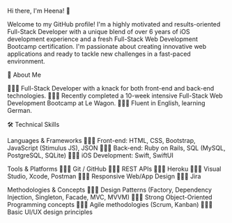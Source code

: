 Hi there, I'm Heena! 👋

Welcome to my GitHub profile! I'm a highly motivated and results-oriented Full-Stack Developer with a unique blend of over 6 years of iOS development experience and a fresh Full-Stack Web Development Bootcamp certification. I'm passionate about creating innovative web applications and ready to tackle new challenges in a fast-paced environment.

🚀 About Me

👩🏻‍💻 Full-Stack Developer with a knack for both front-end and back-end technologies.
👩🏻‍💻 Recently completed a 10-week intensive Full-Stack Web Development Bootcamp at Le Wagon.
👩🏻‍💻 Fluent in English, learning German.

🛠️ Technical Skills

Languages & Frameworks
👩🏻‍💻 Front-end: HTML, CSS, Bootstrap, JavaScript (Stimulus JS), JSON
👩🏻‍💻 Back-end: Ruby on Rails, SQL (MySQL, PostgreSQL, SQLite)
👩🏻‍💻 iOS Development: Swift, SwiftUI

Tools & Platforms
👩🏻‍💻 Git / GitHub
👩🏻‍💻 REST APIs
👩🏻‍💻 Heroku
👩🏻‍💻 Visual Studio, Xcode, Postman
👩🏻‍💻 Responsive Web/App Design
👩🏻‍💻 Jira

Methodologies & Concepts
👩🏻‍💻 Design Patterns (Factory, Dependency Injection, Singleton, Facade, MVC, MVVM)
👩🏻‍💻 Strong Object-Oriented Programming concepts
👩🏻‍💻 Agile methodologies (Scrum, Kanban)
👩🏻‍💻 Basic UI/UX design principles



<!--




<h1 align="center">Heena Varu</h1> <span><h3 align="center">Full-Stack Developer</h3></span>

<h3>About Me:</h3>
<p>Full-stack developer with a passion for crafting exceptional digital experiences.</p>

![Img_HeenaVaru-fotor-ai-art-effects-20240726133208 copy](https://github.com/user-attachments/assets/f11649e3-f5d9-4aa3-b60e-aa20a51e9e84)

- 👨‍💻 All of my projects are available at [https://troopl.com/heenavaru](https://troopl.com/heenavaru)

- 📝 You can check my articles here [https://medium.com/@heena.nvr](https://medium.com/@heena.nvr)

- 📫 How to reach me **heena.nvr@gmail.com**

- 📄 Know about my experiences [https://www.linkedin.com/in/heena-varu/](https://www.linkedin.com/in/heena-varu/)

<h3 align="left">Connect with me:</h3>
<p align="left">
<a href="https://linkedin.com/in/heena-varu" target="blank"><img align="center" src="https://raw.githubusercontent.com/rahuldkjain/github-profile-readme-generator/master/src/images/icons/Social/linked-in-alt.svg" alt="heena-varu" height="30" width="40" /></a>
<a href="https://dribbble.com/heenavaru" target="blank"><img align="center" src="https://raw.githubusercontent.com/rahuldkjain/github-profile-readme-generator/master/src/images/icons/Social/dribbble.svg" alt="heenavaru" height="30" width="40" /></a>
</p>

<h3 align="left">Languages and Tools:</h3>
<p align="left"> <a href="https://getbootstrap.com" target="_blank" rel="noreferrer"> <img src="https://raw.githubusercontent.com/devicons/devicon/master/icons/bootstrap/bootstrap-plain-wordmark.svg" alt="bootstrap" width="40" height="40" color="white"/> </a> <a href="https://circleci.com" target="_blank" rel="noreferrer"> <img src="https://www.vectorlogo.zone/logos/circleci/circleci-icon.svg" alt="circleci" width="40" height="40"/> </a> <a href="https://www.w3schools.com/css/" target="_blank" rel="noreferrer"> <img src="https://raw.githubusercontent.com/devicons/devicon/master/icons/css3/css3-original-wordmark.svg" alt="css3" width="40" height="40"/> </a> <a href="https://www.figma.com/" target="_blank" rel="noreferrer"> <img src="https://www.vectorlogo.zone/logos/figma/figma-icon.svg" alt="figma" width="40" height="40"/> </a> <a href="https://firebase.google.com/" target="_blank" rel="noreferrer"> <img src="https://www.vectorlogo.zone/logos/firebase/firebase-icon.svg" alt="firebase" width="40" height="40"/> </a> <a href="https://git-scm.com/" target="_blank" rel="noreferrer"> <img src="https://www.vectorlogo.zone/logos/git-scm/git-scm-icon.svg" alt="git" width="40" height="40"/> </a> <a href="https://heroku.com" target="_blank" rel="noreferrer"> <img src="https://www.vectorlogo.zone/logos/heroku/heroku-icon.svg" alt="heroku" width="40" height="40"/> </a> <a href="https://www.w3.org/html/" target="_blank" rel="noreferrer"> <img src="https://raw.githubusercontent.com/devicons/devicon/master/icons/html5/html5-original-wordmark.svg" alt="html5" width="40" height="40"/> </a> <a href="https://developer.mozilla.org/en-US/docs/Web/JavaScript" target="_blank" rel="noreferrer"> <img src="https://raw.githubusercontent.com/devicons/devicon/master/icons/javascript/javascript-original.svg" alt="javascript" width="40" height="40"/> </a> <a href="https://www.mysql.com/" target="_blank" rel="noreferrer"> <img src="https://raw.githubusercontent.com/devicons/devicon/master/icons/mysql/mysql-original-wordmark.svg" alt="mysql" width="40" height="40"/> </a> <a href="https://developer.apple.com/library/archive/documentation/Cocoa/Conceptual/ProgrammingWithObjectiveC/Introduction/Introduction.html" target="_blank" rel="noreferrer"> <img src="https://www.vectorlogo.zone/logos/apple_objectivec/apple_objectivec-icon.svg" alt="objectivec" width="40" height="40"/> </a> <a href="https://www.postgresql.org" target="_blank" rel="noreferrer"> <img src="https://raw.githubusercontent.com/devicons/devicon/master/icons/postgresql/postgresql-original-wordmark.svg" alt="postgresql" width="40" height="40"/> </a> <a href="https://postman.com" target="_blank" rel="noreferrer"> <img src="https://www.vectorlogo.zone/logos/getpostman/getpostman-icon.svg" alt="postman" width="40" height="40"/> </a> <a href="https://rubyonrails.org" target="_blank" rel="noreferrer"> <img src="https://raw.githubusercontent.com/devicons/devicon/master/icons/rails/rails-original-wordmark.svg" alt="rails" width="40" height="40"/> </a> <a href="https://reactnative.dev/" target="_blank" rel="noreferrer"> <img src="https://reactnative.dev/img/header_logo.svg" alt="reactnative" width="40" height="40"/> </a> <a href="https://realm.io/" target="_blank" rel="noreferrer"> <img src="https://raw.githubusercontent.com/bestofjs/bestofjs-webui/8665e8c267a0215f3159df28b33c365198101df5/public/logos/realm.svg" alt="realm" width="40" height="40"/> </a> <a href="https://www.ruby-lang.org/en/" target="_blank" rel="noreferrer"> <img src="https://raw.githubusercontent.com/devicons/devicon/master/icons/ruby/ruby-original.svg" alt="ruby" width="40" height="40"/> </a> <a href="https://developer.apple.com/swift/" target="_blank" rel="noreferrer"> <img src="https://raw.githubusercontent.com/devicons/devicon/master/icons/swift/swift-original.svg" alt="swift" width="40" height="40"/> </a> <a href="https://travis-ci.org" target="_blank" rel="noreferrer"> <img src="https://www.vectorlogo.zone/logos/travis-ci/travis-ci-icon.svg" alt="travisci" width="40" height="40"/> </a> </p>

<p><img align="center" src="https://github-readme-stats.vercel.app/api/top-langs?username=heenavr&show_icons=true&locale=en&layout=compact" alt="heenavr" /></p>


![Img_HeenaVaru-fotor-ai-art-effects-20240726133208](https://github.com/user-attachments/assets/432498b6-eec8-40ad-80b0-6dc59e978854)

<p align="left"> <img src="https://komarev.com/ghpvc/?username=heenavr&label=Profile%20views&color=0e75b6&style=flat" alt="heenavr" /> </p>

<p align="left"> <a href="https://github.com/ryo-ma/github-profile-trophy"><img src="https://github-profile-trophy.vercel.app/?username=heenavr" alt="heenavr" /></a> </p>

**HeenaVR/HeenaVR** is a ✨ _special_ ✨ repository because its `README.md` (this file) appears on your GitHub profile.

Here are some ideas to get you started:

- 🔭 I’m currently working on ...
- 🌱 I’m currently learning ...
- 👯 I’m looking to collaborate on ...
- 🤔 I’m looking for help with ...
- 💬 Ask me about ...
- 📫 How to reach me: ...
- 😄 Pronouns: ...
- ⚡ Fun fact: ...
-->
